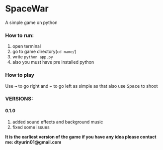 # SpaceWar
A simple game on python

 ### How to run: ###
 1. open terminal
 2. go to game directory(`cd name/`)
 3. write `python app.py`
 4. also you must have pre installed python
 
  ### How to play ###
  
  Use <kbd>→</kbd> to go right and <kbd>←</kbd> to go left as simple as that also use <kbd>Space</kbd> to shoot
  
  
  
  ### VERSIONS: ###
   #### 0.1.0 ###
 1. added sound effects and background music
 2. fixed some issues 
  
__It is the earliest version of the game if you have any idea please contact me: dtyurin01@gmail.com__ 
